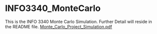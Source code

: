 # INFO3340_MonteCarlo
This is the INFO 3340 Monte Carlo Simulation. Further Detail will reside in the README file.
[Monte_Carlo_Project_Simulation.pdf](https://github.com/user-attachments/files/17085900/Monte_Carlo_Project_Simulation.pdf)
